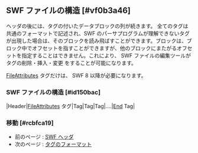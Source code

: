 ## SWF ファイルの構造 [#vf0b3a46]

ヘッダの後には、タグの付いたデータブロックの列が続きます。
全てのタグは共通のフォーマットで記述され、SWF のパーサプログラムが理解できないタグが出現した場合は、そのブロックを読み飛ばすことができます。ブロックは、ブロック中でオフセットを指すことができますが、他のブロックにまたがるオフセットを指定することはできません。これにより、 SWF ファイルの編集ツールがタグの削除・挿入・変更 をすることが可能になります。 

[FileAttributes](制御タグ_FileAttributes) タグだけは、 SWF 8 以降が必要になります。

### SWF ファイルの構造 [#id150bac]
|Header|[FileAttributes](制御タグ_FileAttributes) タグ|Tag|Tag|Tag|....|[End](制御タグ_End) Tag|

### 移動 [#rcbfca19]
* 前のページ : [SWF ヘッダ](SWFの構造要約_SWF_ヘッダ)
* 次のページ : [タグのフォーマット](SWFの構造要約_タグのフォーマット)

